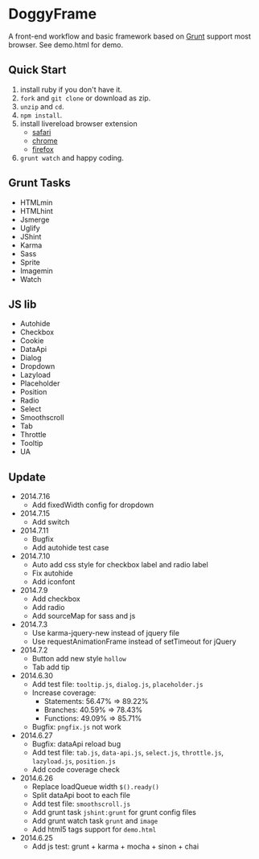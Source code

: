 # DoggyFrame

A front-end workflow and basic framework based on [Grunt](http://gruntjs.com/) support most browser. See demo.html for demo.

## Quick Start

1. install ruby if you don't have it.
2. `fork` and `git clone` or download as zip.
3. `unzip` and `cd`.
3. `npm install`.
4. install livereload browser extension
    - [safari](http://download.livereload.com/2.0.9/LiveReload-2.0.9.safariextz)
    - [chrome](https://chrome.google.com/webstore/detail/livereload/jnihajbhpnppcggbcgedagnkighmdlei)
    - [firefox](http://download.livereload.com/2.0.8/LiveReload-2.0.8.xpi)
5. `grunt watch` and happy coding.

## Grunt Tasks

- HTMLmin
- HTMLhint
- Jsmerge
- Uglify
- JShint
- Karma
- Sass
- Sprite
- Imagemin
- Watch

## JS lib

- Autohide
- Checkbox
- Cookie
- DataApi
- Dialog
- Dropdown
- Lazyload
- Placeholder
- Position
- Radio
- Select
- Smoothscroll
- Tab
- Throttle
- Tooltip
- UA

## Update

- 2014.7.16
    - Add fixedWidth config for dropdown
- 2014.7.15
    - Add switch
- 2014.7.11
    - Bugfix
    - Add autohide test case
- 2014.7.10
    - Auto add css style for checkbox label and radio label
    - Fix autohide
    - Add iconfont
- 2014.7.9
    - Add checkbox
    - Add radio
    - Add sourceMap for sass and js
- 2014.7.3
    - Use karma-jquery-new instead of jquery file
    - Use requestAnimationFrame instead of setTimeout for jQuery
- 2014.7.2
    - Button add new style `hollow`
    - Tab add tip
- 2014.6.30
    - Add test file: `tooltip.js`, `dialog.js`, `placeholder.js`
    - Increase coverage:
        - Statements: 56.47% => 89.22%
        - Branches: 40.59% => 78.43%
        - Functions: 49.09% => 85.71%
    - Bugfix: `pngfix.js` not work
- 2014.6.27
    - Bugfix: dataApi reload bug
    - Add test file: `tab.js`, `data-api.js`, `select.js`, `throttle.js`, `lazyload.js`, `position.js`
    - Add code coverage check
- 2014.6.26
    - Replace loadQueue width `$().ready()`
    - Split dataApi boot to each file
    - Add test file: `smoothscroll.js`
    - Add grunt task `jshint:grunt` for grunt config files
    - Add grunt watch task `grunt` and `image`
    - Add html5 tags support for `demo.html`
- 2014.6.25
    - Add js test: grunt + karma + mocha + sinon + chai
